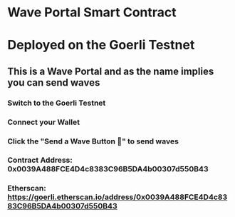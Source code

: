 # Wave Portal Smart Contract
# Deployed on the Goerli Testnet

## This is a Wave Portal and as the name implies you can send waves

### Switch to the Goerli Testnet
### Connect your Wallet
### Click the "Send a Wave Button 👋" to send waves
### Contract Address: 0x0039A488FCE4D4c8383C96B5DA4b00307d550B43
### Etherscan: https://goerli.etherscan.io/address/0x0039A488FCE4D4c8383C96B5DA4b00307d550B43
